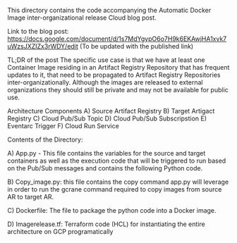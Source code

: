 This directory contains the code accompanying the Automatic Docker Image inter-organizational release Cloud blog post. 

Link to the blog post: https://docs.google.com/document/d/1s7MdYgypO6o7H9k6EKAwjHA1xvk7uWzsJXZIZx3rWDY/edit (To be updated with the published link)

TL;DR of the post
The specific use case is that we have at least one Container Image residing in an Artifact Registry Repository that has frequent updates to it, that need to be propagated to Artifact Registry Repositories inter-organizationally. Although the images are released to external organizations they should still be private and may not be available for public use.

Architecture Components
A) Source Artifact Registry
B) Target Artigact Registry
C) Cloud Pub/Sub Topic
D) Cloud Pub/Sub Subscripstion
E) Eventarc Trigger
F) Cloud Run Service

Contents of the Directory:

A) App.py - This file contains the variables for the source and target containers as well as the execution code that will be triggered to run based on the Pub/Sub messages and contains the following Python code. 

B) Copy_image.py: this file contains the copy command app.py will leverage in order to run the gcrane command required to copy images from source AR to target AR.

C) Dockerfile: The file to package the python code into a Docker image.

D) Imagerelease.tf: Terraform code (HCL) for instantiating the entire architecture on GCP programatically


